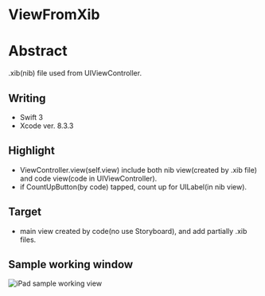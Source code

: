 # ViewFromXib

Abstract
============
 .xib(nib) file used from UIViewController.

Writing
------------
* Swift 3
* Xcode ver. 8.3.3


Highlight
------------
* ViewController.view(self.view) include both nib view(created by .xib file) and code view(code in UIViewController).
* if CountUpButton(by code) tapped, count up for UILabel(in nib view).


Target
------------
* main view created by code(no use Storyboard), and add partially .xib files.



Sample working window
------------
![iPad sample working view](https://github.com/YutoMizutani/ViewFromXib/sampleWindow.png)
